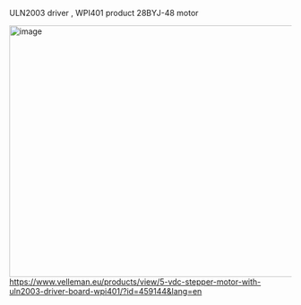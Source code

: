 
 ULN2003 driver  , WPI401 product 
 28BYJ-48 motor

[<img width="686" height="450" alt="image" src="https://github.com/user-attachments/assets/8f731916-70f9-4625-8985-9996fefc9c3e" />](https://www.velleman.eu/products/view/5-vdc-stepper-motor-with-uln2003-driver-board-wpi401/?id=459144&lang=en)  
https://www.velleman.eu/products/view/5-vdc-stepper-motor-with-uln2003-driver-board-wpi401/?id=459144&lang=en  

